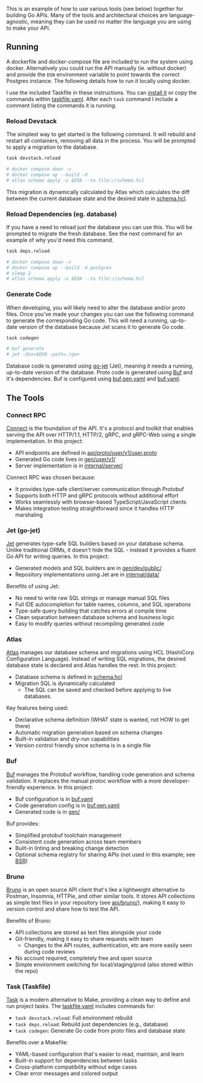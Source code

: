 This is an example of how to use various tools (see below) together for building Go APIs. Many of the tools and architectural choices are language-agnostic, meaning they can be used no matter the language you are using to make your API.

## Running

A dockerfile and docker-compose file are included to run the system using docker. Alternatively you could run the API manually (ie. without docker) and provide the `DSN` environment variable to point towards the correct Postgres instance. The following details how to run it locally using docker.

I use the included Taskfile in these instructions. You can [install it](https://taskfile.dev/installation/) or copy the commands within [taskfile.yaml](./taskfile.yaml). After each `task` command I include a comment listing the commands it is running.

### Reload Devstack

The simplest way to get started is the following command. It will rebuild and restart all containers, removing all data in the process. You will be prompted to apply a migration to the database.
```sh
task devstack.reload

# docker compose down -v
# docker compose up --build -d
# atlas schema apply -u $DSN --to file://schema.hcl
```
This migration is dynamically calculated by Atlas which calculates the diff between the current database state and the desired state in [schema.hcl](./schema.hcl).

### Reload Dependencies (eg. database)

If you have a need to reload just the database you can use this. You will be prompted to migrate the fresh database. See the next command for an example of why you'd need this command.
```sh
task deps.reload

# docker compose down -v
# docker compose up --build -d postgres
# sleep 2
# atlas schema apply -u $DSN --to file://schema.hcl
```

### Generate Code

When developing, you will likely need to alter the database and/or proto files. Once you've made your changes you can use the following command to generate the corresponding Go code. This will need a running, up-to-date version of the database because Jet scans it to generate Go code.
```sh
task codegen

# buf generate
# jet -dsn=$DSN -path=./gen
```
Database code is generated using [go-jet](https://github.com/go-jet/jet) (Jet), meaning it needs a running, up-to-date version of the database. Proto code is generated using [Buf](https://buf.build/) and it's dependencies. Buf is configured using [buf.gen.yaml](./buf.gen.yaml) and [buf.yaml](./buf.yaml).

## The Tools

### Connect RPC

[Connect](https://connectrpc.com/) is the foundation of the API. It's a protocol and toolkit that enables serving the API over HTTP/1.1, HTTP/2, gRPC, and gRPC-Web using a single implementation. In this project:

- API endpoints are defined in [api/proto/user/v1/user.proto](./api/proto/user/v1/user.proto)
- Generated Go code lives in [gen/user/v1/](./gen/user/v1/)
- Server implementation is in [internal/server/](./cmd/eventurely/handlers.go)

Connect RPC was chosen because:
- It provides type-safe client/server communication through Protobuf
- Supports both HTTP and gRPC protocols without additional effort
- Works seamlessly with browser-based TypeScript/JavaScript clients
- Makes integration testing straightforward since it handles HTTP marshaling

### Jet (go-jet)

[Jet](https://github.com/go-jet/jet) generates type-safe SQL builders based on your database schema. Unlike traditional ORMs, it doesn't hide the SQL - instead it provides a fluent Go API for writing queries. In this project:

- Generated models and SQL builders are in [gen/dev/public/](./gen/dev/public/)
- Repository implementations using Jet are in [internal/data/](./internal/data/)

Benefits of using Jet:
- No need to write raw SQL strings or manage manual SQL files
- Full IDE autocompletion for table names, columns, and SQL operations
- Type-safe query building that catches errors at compile time
- Clean separation between database schema and business logic
- Easy to modify queries without recompiling generated code

### Atlas

[Atlas](https://atlasgo.io/) manages our database schema and migrations using HCL (HashiCorp Configuration Language). Instead of writing SQL migrations, the desired database state is declared and Atlas handles the rest. In this project:

- Database schema is defined in [schema.hcl](./schema.hcl)
- Migration SQL is dynamically calculated
    - The SQL can be saved and checked before applying to live databases.

Key features being used:
- Declarative schema definition (WHAT state is wanted, not HOW to get there)
- Automatic migration generation based on schema changes
- Built-in validation and dry-run capabilities
- Version control friendly since schema is in a single file

### Buf

[Buf](https://buf.build/) manages the Protobuf workflow, handling code generation and schema validation. It replaces the manual protoc workflow with a more developer-friendly experience. In this project:

- Buf configuration is in [buf.yaml](./buf.yaml)
- Code generation config is in [buf.gen.yaml](./buf.gen.yaml)
- Generated code is in [gen/](./gen/)

Buf provides:
- Simplified protobuf toolchain management
- Consistent code generation across team members
- Built-in linting and breaking change detection
- Optional schema registry for sharing APIs (not used in this example; see [BSR](https://buf.build/docs/bsr/introduction/))

### Bruno

[Bruno](https://www.usebruno.com/) is an open source API client that's like a lightweight alternative to Postman, Insomnia, HTTPie, and other similar tools. It stores API collections as simple text files in your repository (see [api/bruno/](./api/bruno/)), making it easy to version control and share how to test the API.

Benefits of Bruno:

- API collections are stored as text files alongside your code
- Git-friendly, making it easy to share requests with team
    - Changes to the API routes, authentication, etc are more easily seen during code reviews
- No account required, completely free and open source
- Simple environment switching for local/staging/prod (also stored within the repo)

### Task (Taskfile)

[Task](https://taskfile.dev/) is a modern alternative to Make, providing a clean way to define and run project tasks. The [taskfile.yaml](./taskfile.yaml) includes commands for:

- `task devstack.reload`: Full environment rebuild
- `task deps.reload`: Rebuild just dependencies (e.g., database)
- `task codegen`: Generate Go code from proto files and database state

Benefits over a Makefile:
- YAML-based configuration that's easier to read, maintain, and learn
- Built-in support for dependencies between tasks
- Cross-platform compatibility without edge cases
- Clear error messages and colored output
